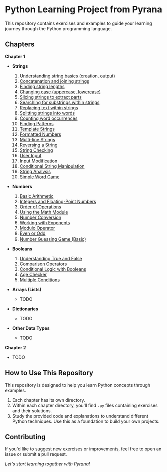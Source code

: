 # Python Learning Project from Pyrana

This repository contains exercises and examples to guide your learning journey through the Python programming language.

## Chapters

**Chapter 1**
* **Strings**
  1. [Understanding string basics (creation, output)](chapter-1/1-strings/1_basics.py)
  2. [Concatenation and joining strings](chapter-1/1-strings/2_concatenation.py)
  3. [Finding string lengths](chapter-1/1-strings/3_length.py)
  4. [Changing case (uppercase, lowercase)](chapter-1/1-strings/4_change_case.py)
  5. [Slicing strings to extract parts](chapter-1/1-strings/5_slicing.py)
  6. [Searching for substrings within strings](chapter-1/1-strings/6_finding_substrings.py)
  7. [Replacing text within strings](chapter-1/1-strings/7_replacing.py)
  8. [Splitting strings into words](chapter-1/1-strings/8_splitting.py)
  9. [Counting word occurrences](chapter-1/1-strings/9_counting_word_occurrences.py)
  10. [Finding Patterns](chapter-1/1-strings/10_finding_patterns.py)
  11. [Template Strings](chapter-1/1-strings/11_template.py)
  12. [Formatted Numbers](chapter-1/1-strings/12_formatted_numbers.py)
  13. [Multi-line Strings](chapter-1/1-strings/13_multi_line.py)
  14. [Reversing a String](chapter-1/1-strings/14_reversing.py)
  15. [String Checking](chapter-1/1-strings/15_checking.py)
  16. [User Input](chapter-1/1-strings/16_user_input.py)
  17. [Input Modification](chapter-1/1-strings/17_input_modification.py) 
  18. [Conditional String Manipulation](chapter-1/1-strings/18_conditional_string_manipulation.py)
  19. [String Analysis](chapter-1/1-strings/19_string_analysis.py)
  20. [Simple Word Game](chapter-1/1-strings/20_simple_word_game.py)

* **Numbers**
  1. [Basic Arithmetic](chapter-1/2-numbers/1_basic_arithmetic.py)
  2. [Integers and Floating-Point Numbers](chapter-1/2-numbers/2_int_and_floating_point.py)
  3. [Order of Operations](chapter-1/2-numbers/3_order_of_operations.py)
  4. [Using the Math Module](chapter-1/2-numbers/4_math_module.py) 
  5. [Number Conversion](chapter-1/2-numbers/5_number_conversion.py)
  6. [Working with Exponents](chapter-1/2-numbers/6_exponents.py)
  7. [Modulo Operator](chapter-1/2-numbers/7_modulo.py)
  8. [Even or Odd](chapter-1/2-numbers/8_even_or_odd.py) 
  9. [Number Guessing Game (Basic)](chapter-1/2-numbers/9_number_guessing_game.py) 

* **Booleans**
  1. [Understanding True and False](chapter-1/3-booleans/1_boolean_basics.py)
  2. [Comparison Operators](chapter-1/3-booleans/2_comparison_operators.py)
  3. [Conditional Logic with Booleans](chapter-1/3-booleans/3_conditional_logic.py)
  4. [Age Checker](chapter-1/3-booleans/4_age_checker.py)  
  5. [Multiple Conditions](chapter-1/3-booleans/5_multiple_conditions.py)

* **Arrays (Lists)**
    * TODO
* **Dictionaries**  
    * TODO
* **Other Data Types** 
    * TODO

**Chapter 2** 
    
  * TODO

## How to Use This Repository

This repository is designed to help you learn Python concepts through examples. 

1. Each chapter has its own directory.
2. Within each chapter directory, you'll find `.py` files containing exercises and their solutions.
3. Study the provided code and explanations to understand different Python techniques. Use this as a foundation to build your own projects.

## Contributing 

If you'd like to suggest new exercises or improvements, feel free to open an issue or submit a pull request.

_Let's start learning togather with [Pyrana](https://pyrana.org)!_
